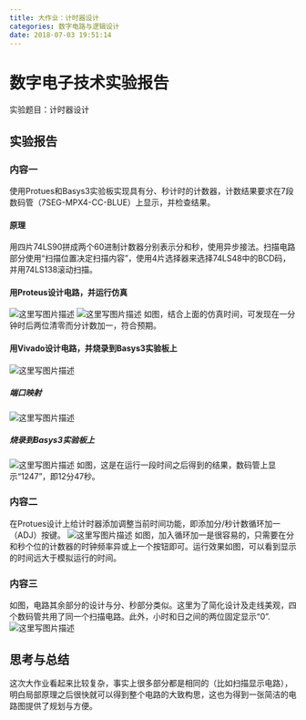 ```yaml
---
title: 大作业：计时器设计
categories: 数字电路与逻辑设计
date: 2018-07-03 19:51:14
---
```

# 数字电子技术实验报告
实验题目：计时器设计
## 实验报告
### 内容一
使用Protues和Basys3实验板实现具有分、秒计时的计数器，计数结果要求在7段数码管（7SEG-MPX4-CC-BLUE）上显示，并检查结果。
#### 原理
用四片74LS90拼成两个60进制计数器分别表示分和秒，使用异步接法。扫描电路部分使用“扫描位置决定扫描内容”，使用4片选择器来选择74LS48中的BCD码，并用74LS138滚动扫描。
#### 用Proteus设计电路，并运行仿真
![这里写图片描述](https://img-blog.csdn.net/20180608185925700?watermark/2/text/aHR0cHM6Ly9ibG9nLmNzZG4ubmV0L3dfd2VpbGFu/font/5a6L5L2T/fontsize/400/fill/I0JBQkFCMA==/dissolve/70)
![这里写图片描述](https://img-blog.csdn.net/20180608185955668?watermark/2/text/aHR0cHM6Ly9ibG9nLmNzZG4ubmV0L3dfd2VpbGFu/font/5a6L5L2T/fontsize/400/fill/I0JBQkFCMA==/dissolve/70)
如图，结合上面的仿真时间，可发现在一分钟时后两位清零而分计数加一，符合预期。
#### 用Vivado设计电路，并烧录到Basys3实验板上
![这里写图片描述](https://img-blog.csdn.net/20180608235616865?watermark/2/text/aHR0cHM6Ly9ibG9nLmNzZG4ubmV0L3dfd2VpbGFu/font/5a6L5L2T/fontsize/400/fill/I0JBQkFCMA==/dissolve/70)
##### 端口映射
![这里写图片描述](https://img-blog.csdn.net/20180608235632193?watermark/2/text/aHR0cHM6Ly9ibG9nLmNzZG4ubmV0L3dfd2VpbGFu/font/5a6L5L2T/fontsize/400/fill/I0JBQkFCMA==/dissolve/70)
##### 烧录到Basys3实验板上
![这里写图片描述](https://img-blog.csdn.net/20180608235050252?watermark/2/text/aHR0cHM6Ly9ibG9nLmNzZG4ubmV0L3dfd2VpbGFu/font/5a6L5L2T/fontsize/400/fill/I0JBQkFCMA==/dissolve/70)
如图，这是在运行一段时间之后得到的结果，数码管上显示“1247”，即12分47秒。
### 内容二
在Protues设计上给计时器添加调整当前时间功能，即添加分/秒计数循环加一（ADJ）按键。
![这里写图片描述](https://img-blog.csdn.net/20180608205808694?watermark/2/text/aHR0cHM6Ly9ibG9nLmNzZG4ubmV0L3dfd2VpbGFu/font/5a6L5L2T/fontsize/400/fill/I0JBQkFCMA==/dissolve/70)
如图，加入循环加一是很容易的，只需要在分和秒个位的计数器的时钟频率异或上一个按钮即可。运行效果如图，可以看到显示的时间远大于模拟运行的时间。
### 内容三
如图，电路其余部分的设计与分、秒部分类似。这里为了简化设计及走线美观，四个数码管共用了同一个扫描电路。此外，小时和日之间的两位固定显示“0”.
![这里写图片描述](https://img-blog.csdn.net/20180609002544630?watermark/2/text/aHR0cHM6Ly9ibG9nLmNzZG4ubmV0L3dfd2VpbGFu/font/5a6L5L2T/fontsize/400/fill/I0JBQkFCMA==/dissolve/70)
## 思考与总结
这次大作业看起来比较复杂，事实上很多部分都是相同的（比如扫描显示电路），明白局部原理之后很快就可以得到整个电路的大致构思，这也为得到一张简洁的电路图提供了规划与方便。
